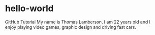 # hello-world
GitHub Tutorial
My name is Thomas Lamberson, I am 22 years old and I enjoy playing video games, graphic design and driving fast cars.
